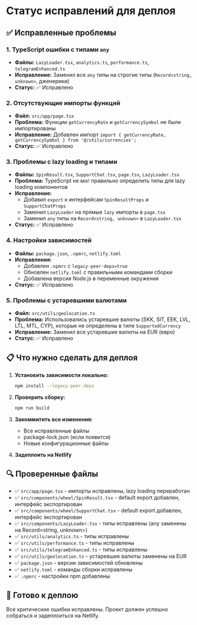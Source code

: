 # Статус исправлений для деплоя

## ✅ Исправленные проблемы

### 1. TypeScript ошибки с типами `any`
- **Файлы:** `LazyLoader.tsx`, `analytics.ts`, `performance.ts`, `telegramEnhanced.ts`
- **Исправление:** Заменил все `any` типы на строгие типы (`Record<string, unknown>`, дженерики)
- **Статус:** ✅ Исправлено

### 2. Отсутствующие импорты функций
- **Файл:** `src/app/page.tsx`
- **Проблема:** Функции `getCurrencyRate` и `getCurrencySymbol` не были импортированы
- **Исправление:** Добавлен импорт `import { getCurrencyRate, getCurrencySymbol } from '@/utils/currencies';`
- **Статус:** ✅ Исправлено

### 3. Проблемы с lazy loading и типами
- **Файлы:** `SpinResult.tsx`, `SupportChat.tsx`, `page.tsx`, `LazyLoader.tsx`
- **Проблема:** TypeScript не мог правильно определить типы для lazy loading компонентов
- **Исправление:** 
  - Добавил `export` к интерфейсам `SpinResultProps` и `SupportChatProps`
  - Заменил `LazyLoader` на прямые `lazy` импорты в `page.tsx`
  - Заменил `any` типы на `Record<string, unknown>` в `LazyLoader.tsx`
- **Статус:** ✅ Исправлено

### 4. Настройки зависимостей
- **Файлы:** `package.json`, `.npmrc`, `netlify.toml`
- **Исправления:**
  - Добавлен `.npmrc` с `legacy-peer-deps=true`
  - Обновлен `netlify.toml` с правильными командами сборки
  - Добавлена версия Node.js в переменные окружения
- **Статус:** ✅ Исправлено

### 5. Проблемы с устаревшими валютами
- **Файл:** `src/utils/geolocation.ts`
- **Проблема:** Использовались устаревшие валюты (SKK, SIT, EEK, LVL, LTL, MTL, CYP), которые не определены в типе `SupportedCurrency`
- **Исправление:** Заменил все устаревшие валюты на EUR (евро)
- **Статус:** ✅ Исправлено

## 📋 Что нужно сделать для деплоя

1. **Установить зависимости локально:**
   ```bash
   npm install --legacy-peer-deps
   ```

2. **Проверить сборку:**
   ```bash
   npm run build
   ```

3. **Закоммитить все изменения:**
   - Все исправленные файлы
   - package-lock.json (если появится)
   - Новые конфигурационные файлы

4. **Задеплоить на Netlify**

## 🔍 Проверенные файлы

- ✅ `src/app/page.tsx` - импорты исправлены, lazy loading переработан
- ✅ `src/components/wheel/SpinResult.tsx` - default export добавлен, интерфейс экспортирован
- ✅ `src/components/wheel/SupportChat.tsx` - default export добавлен, интерфейс экспортирован
- ✅ `src/components/LazyLoader.tsx` - типы исправлены (any заменены на Record<string, unknown>)
- ✅ `src/utils/analytics.ts` - типы исправлены
- ✅ `src/utils/performance.ts` - типы исправлены
- ✅ `src/utils/telegramEnhanced.ts` - типы исправлены
- ✅ `src/utils/geolocation.ts` - устаревшие валюты заменены на EUR
- ✅ `package.json` - версии зависимостей обновлены
- ✅ `netlify.toml` - команды сборки исправлены
- ✅ `.npmrc` - настройки npm добавлены

## 🚀 Готово к деплою

Все критические ошибки исправлены. Проект должен успешно собраться и задеплоиться на Netlify. 